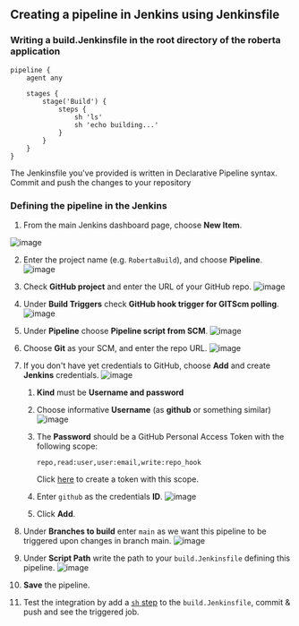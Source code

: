 ## Creating a pipeline in Jenkins using Jenkinsfile
### Writing a build.Jenkinsfile in the root directory of the roberta application
```text
pipeline {
    agent any

    stages {
        stage('Build') {
            steps {
                sh 'ls'
                sh 'echo building...'
            }
        }
    }
}
```

The Jenkinsfile you've provided is written in Declarative Pipeline syntax.
Commit and push the changes to your repository

### Defining the pipeline in the Jenkins
1. From the main Jenkins dashboard page, choose **New Item**.
   
 ![image](https://github.com/swatipal1010/CICD-Practice-Repo/assets/110754474/0cf2da0f-9d33-4d6e-91f1-695d798de7ea)
 
2. Enter the project name (e.g. `RobertaBuild`), and choose **Pipeline**.
  ![image](https://github.com/swatipal1010/CICD-Practice-Repo/assets/110754474/a6f52ac5-987d-46c2-bf1f-ba3643fad472)

3. Check **GitHub project** and enter the URL of your GitHub repo.
   ![image](https://github.com/swatipal1010/CICD-Practice-Repo/assets/110754474/e720e65d-998e-440c-baac-04009184a9a0)

4. Under **Build Triggers** check **GitHub hook trigger for GITScm polling**.
   ![image](https://github.com/swatipal1010/CICD-Practice-Repo/assets/110754474/86452d73-f7b5-4e31-8861-a402e6030534)

5. Under **Pipeline** choose **Pipeline script from SCM**.
   ![image](https://github.com/swatipal1010/CICD-Practice-Repo/assets/110754474/96333257-28bc-456b-9a8c-edbedbf29272)

6. Choose **Git** as your SCM, and enter the repo URL.
    ![image](https://github.com/swatipal1010/CICD-Practice-Repo/assets/110754474/0a1681b9-c105-4c6b-8df4-b0d561bb24c9)

7. If you don't have yet credentials to GitHub, choose **Add** and create **Jenkins** credentials.
    ![image](https://github.com/swatipal1010/CICD-Practice-Repo/assets/110754474/fcfb069a-cb76-465a-b74d-480fbe1ac9f7)

   1. **Kind** must be **Username and password**
   2. Choose informative **Username** (as **github** or something similar)
      ![image](https://github.com/swatipal1010/CICD-Practice-Repo/assets/110754474/5634fa22-812f-4881-abc4-836f880e8bad)

   3. The **Password** should be a GitHub Personal Access Token with the following scope:
      ```text
      repo,read:user,user:email,write:repo_hook
      ```
      Click [here](https://github.com/settings/tokens/new?scopes=repo,read:user,user:email,write:repo_hook) to create a token with this scope.
   4. Enter `github` as the credentials **ID**.
      ![image](https://github.com/swatipal1010/CICD-Practice-Repo/assets/110754474/61618f56-a5af-4eec-b3be-bf15ed0653ba)

   5. Click **Add**.
8. Under **Branches to build** enter `main` as we want this pipeline to be triggered upon changes in branch main.
    ![image](https://github.com/swatipal1010/CICD-Practice-Repo/assets/110754474/071afe7e-66da-44de-aadb-fded9b40221c)

9. Under **Script Path** write the path to your `build.Jenkinsfile` defining this pipeline.
    ![image](https://github.com/swatipal1010/CICD-Practice-Repo/assets/110754474/397a0dbc-818c-4a13-89da-643b2c5a1a77)

10. **Save** the pipeline.
11. Test the integration by add a [`sh` step](https://www.jenkins.io/doc/pipeline/tour/running-multiple-steps/#linux-bsd-and-mac-os) to the `build.Jenkinsfile`, commit & push and see the triggered job.
